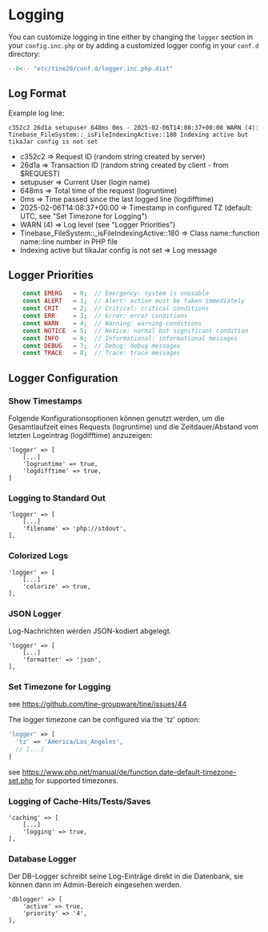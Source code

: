# Logging

You can customize logging in tine either by changing the `logger` section in your `config.inc.php` or by adding 
a customized logger config in your `conf.d` directory:

``` php title="./conf.d/logger.inc.php"
--8<-- "etc/tine20/conf.d/logger.inc.php.dist"
```

## Log Format

Example log line:

    c352c2 26d1a setupuser 648ms 0ms - 2025-02-06T14:08:37+00:00 WARN (4): Tinebase_FileSystem::_isFileIndexingActive::180 Indexing active but tikaJar config is not set

- c352c2 => Request ID (random string created by server)
- 26d1a => Transaction ID (random string created by client - from $REQUEST)
- setupuser => Current User (login name)
- 648ms => Total time of the request (logruntime)
- 0ms => Time passed since the last logged line (logdifftime)
- 2025-02-06T14:08:37+00:00 => Timestamp in configured TZ (default: UTC, see "Set Timezone for Logging")
- WARN (4) => Log level (see "Logger Priorities")
- Tinebase_FileSystem::_isFileIndexingActive::180 => Class name::function name::line number in PHP file
- Indexing active but tikaJar config is not set => Log message

## Logger Priorities

``` php title="Posible log priorities"
    const EMERG   = 0;  // Emergency: system is unusable
    const ALERT   = 1;  // Alert: action must be taken immediately
    const CRIT    = 2;  // Critical: critical conditions
    const ERR     = 3;  // Error: error conditions
    const WARN    = 4;  // Warning: warning conditions
    const NOTICE  = 5;  // Notice: normal but significant condition
    const INFO    = 6;  // Informational: informational messages
    const DEBUG   = 7;  // Debug: debug messages
    const TRACE   = 8;  // Trace: trace messages
```


## Logger Configuration

### Show Timestamps

Folgende Konfigurationsoptionen können genutzt werden, um die Gesamtlaufzeit eines Requests (logruntime)
und die Zeitdauer/Abstand vom letzten Logeintrag (logdifftime) anzuzeigen:

    'logger' => [
        [...]
        'logruntime' => true,
        'logdifftime' => true,
    ]

### Logging to Standard Out

    'logger' => [
        [...]
        'filename' => 'php://stdout',
    ],

### Colorized Logs

    'logger' => [
        [...]
        'colorize' => true,
    ],

### JSON Logger

Log-Nachrichten werden JSON-kodiert abgelegt.

    'logger' => [
        [...]
        'formatter' => 'json',
    ],

### Set Timezone for Logging

see https://github.com/tine-groupware/tine/issues/44

The logger timezone can be configured via the 'tz' option:

~~~php
'logger' => [
  'tz' => 'America/Los_Angeles',
  // [...]
]
~~~

see https://www.php.net/manual/de/function.date-default-timezone-set.php for supported timezones.


### Logging of Cache-Hits/Tests/Saves

    'caching' => [
        [...]
        'logging' => true,
    ],

### Database Logger

Der DB-Logger schreibt seine Log-Einträge direkt in die Datenbank, sie können dann im Admin-Bereich eingesehen werden.

    'dblogger' => [
        'active' => true,
        'priority' => '4',
    ],
